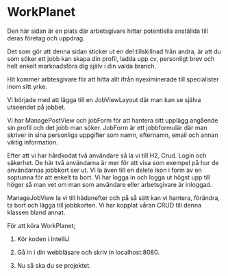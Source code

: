 # WorkPlanet

Den här sidan är en plats där arbetsgivare hittar potentiella anställda till deras företag och uppdrag.

Det som gör att denna sidan sticker ut en del tillskillnad från andra, är att du som söker ett jobb kan skapa din profil, ladda upp cv, personligt brev och 
helt enkelt marknadsföra dig själv i din valda branch.

Hit kommer arbtesgivare för att hitta allt ifrån nyeximinerade till specialister inom sitt yrke. 

Vi började med att lägga till en JobViewLayout där man kan se själva utseendet på jobbet. 

Vi har ManagePostView och jobForm för att hantera sitt upplägg angående sin profil och det jobb man söker. JobForm är ett jobbformulär där man skriver in 
sina personliga uppgifter som namn, efternamn, email och annan viktig information.

Efter att vi har hårdkodat två användare så la vi till H2, Crud. Login och säkerhet.
De här två användarna  är mer för att visa som exempel på hur de användarnas jobbkort ser ut. 
Vi la även till en delete ikon i form av en soptunna för att enkelt ta bort. 
Vi har logga in och logga ut högst upp till höger så man vet om man som användare eller arbetsgivare är inloggad. 

ManageJobView la vi till hädanefter och på så sätt kan vi hantera, förändra, ta bort och lägga till jobbkorten. 
Vi har kopplat våran CRUD till denna klassen bland annat.

För att köra WorkPlanet;

1. Kör koden i IntelliJ

2. Gå in i din webbläsare och skriv in localhost:8080.

3. Nu så ska du se projektet. 
